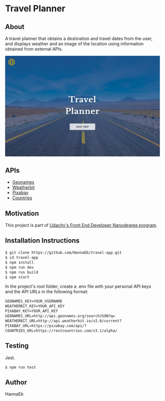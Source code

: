 # Travel Planner

## About

A travel planner that obtains a destination and travel dates from the user, and displays weather and an image of the location using information obtained from external APIs.

![](src/client/media/screenshot.png)

## APIs

- [Geonames](http://www.geonames.org/export/web-services.html)
- [Weatherbit](https://www.weatherbit.io/account/create)
- [Pixabay](https://pixabay.com/api/docs/)
- [Countries](https://restcountries.com/)

## Motivation

This project is part of [Udacity's Front End Developer Nanodegree program](https://www.udacity.com/course/front-end-web-developer-nanodegree--nd0011).

## Installation Instructions

```
$ git clone https://github.com/HannaEb/travel-app.git
$ cd travel-app
$ npm install
$ npm run dev
$ npm run build
$ npm start
```

In the project's root folder, create a .env file with your personal API keys and the API URLs in the following format:

```
GEONAMES_KEY=YOUR_USERNAME
WEATHERBIT_KEY=YOUR_API_KEY
PIXABAY_KEY=YOUR_API_KEY
GEONAMES_URL=http://api.geonames.org/searchJSON?q=
WEATHERBIT_URL=http://api.weatherbit.io/v2.0/current?
PIXABAY_URL=https://pixabay.com/api/?
COUNTRIES_URL=https://restcountries.com/v3.1/alpha/
```

## Testing

Jest.

```
$ npm run test
```

## Author

HannaEb
